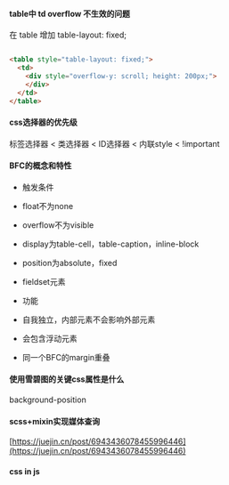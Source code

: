 #### table中 td overflow 不生效的问题

在 table 增加 table-layout: fixed;
```html

<table style="table-layout: fixed;">
  <td>
    <div style="overflow-y: scroll; height: 200px;">
    </div>
  </td>
</table>

  ```

#### css选择器的优先级

标签选择器 < 类选择器 < ID选择器 < 内联style < !important

#### **BFC的概念和特性**

-   触发条件

-   float不为none
-   overflow不为visible

-   display为table-cell，table-caption，inline-block
-   position为absolute，fixed

-   fieldset元素

-   功能

-   自我独立，内部元素不会影响外部元素
-   会包含浮动元素

-   同一个BFC的margin重叠

  

#### **使用雪碧图的关键css属性是什么**
background-position

#### scss+mixin实现媒体查询
[https://juejin.cn/post/6943436078455996446](https://juejin.cn/post/6943436078455996446)

#### css in js